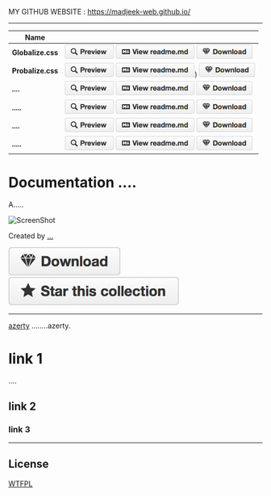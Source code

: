MY GITHUB WEBSITE : https://madjeek-web.github.io/

______

|Name||
|---|---|
| **Globalize.css** | [![Preview](btn-preview.png)](https://raw.githubusercontent.com/.....jpg) [![Info](btn-readme.png)](https://github.com/madjeek-web/Globalize.css) [![Download](btn-download-sm.png)](https://github.com/...pdf)|
| **Probalize.css** | [![Preview](btn-preview.png)](https://raw.githubusercontent.com/.....jpg) [![Info](btn-readme.png)](https://github.com/madjeek-web/Probalize.css)) [![Download](btn-download-sm.png)](https://github.com/madjeek-web/Probalize.css/raw/main/dist/Probalize-css-Minimized.css)|
| **....** | [![Preview](btn-preview.png)](https://raw.githubusercontent.com/.....jpg) [![Info](btn-readme.png)](https://github.com/.....) [![Download](btn-download-sm.png)](https://github.com/...pdf)|
| **.....** | [![Preview](btn-preview.png)](https://raw.githubusercontent.com/.....jpg) [![Info](btn-readme.png)](https://github.com/....) [![Download](btn-download-sm.png)](https://github.com/....pdf)|
| **....** | [![Preview](btn-preview.png)](https://raw.githubusercontent.com/.....jpg) [![Info](btn-readme.png)](https://github.com/.....) [![Download](btn-download-sm.png)](https://github.com/...pdf)|
| **.....** | [![Preview](btn-preview.png)](https://raw.githubusercontent.com/.....jpg) [![Info](btn-readme.png)](https://github.com/....) [![Download](btn-download-sm.png)](https://github.com/....pdf)|

Documentation ....
=========================================

A.....

![ScreenShot](....jpg) 

Created by [...](http://....com)

[![Download](btn-download.png)](https://github.com/.....pdf) [![Star](btn-star.png)](../../../)


------------

[azerty](https://..../) ........azerty. 

# link 1

....
## link 2

### link 3

_________

License
------------
[WTFPL](http://www.wtfpl.net/)
